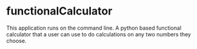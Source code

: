 # functionalCalculator
This application runs on the command line.
A python based functional calculator that a user can use to do calculations on any two numbers they choose.




